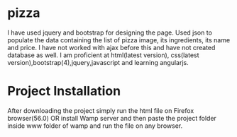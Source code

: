 # pizza
I have used jquery and bootstrap for designing the page.
Used json to populate the data containing the list of pizza image, its ingredients, its name and price.
I have not worked with ajax before this and have not created database as well.
I am proficient at html(latest version), css(latest version),bootstrap(4),jquery,javascript and learning angularjs.


# Project Installation
After downloading the project simply run the html file on Firefox browser(56.0) OR install Wamp server and then paste the project folder inside www folder of wamp and run the file on any browser.
